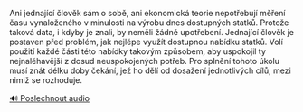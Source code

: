 
Ani jednající člověk sám o sobě, ani ekonomická teorie nepotřebují měření času vynaloženého v minulosti na výrobu dnes dostupných statků. Protože taková data, i kdyby je znali, by neměli žádné upotřebení. Jednající člověk je postaven před problém, jak nejlépe využít dostupnou nabídku statků. Volí použití každé části této nabídky takovým způsobem, aby uspokojil ty nejnaléhavější z dosud neuspokojených potřeb. Pro splnění tohoto úkolu musí znát délku doby čekání, jež ho dělí od dosažení jednotlivých cílů, mezi nimiž se rozhoduje.

[🔊 Poslechnout audio](/data/7-paragraphs/audio/chapter_90/para_006-Ani-jednajc-lovk-sm-o-sob-ani-ekonomick-te.mp3)
